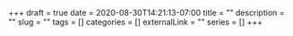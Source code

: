 +++ 
draft = true
date = 2020-08-30T14:21:13-07:00
title = ""
description = ""
slug = "" 
tags = []
categories = []
externalLink = ""
series = []
+++
